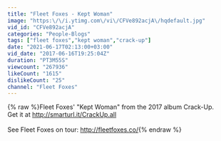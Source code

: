 ```yaml
---
title: "Fleet Foxes - Kept Woman"
image: "https:\/\/i.ytimg.com\/vi\/CFVe892acjA\/hqdefault.jpg"
vid_id: "CFVe892acjA"
categories: "People-Blogs"
tags: ["fleet foxes","kept woman","crack-up"]
date: "2021-06-17T02:13:00+03:00"
vid_date: "2017-06-16T19:25:04Z"
duration: "PT3M55S"
viewcount: "267936"
likeCount: "1615"
dislikeCount: "25"
channel: "Fleet Foxes"
---
```

{% raw %}Fleet Foxes' &quot;Kept Woman&quot; from the 2017 album Crack-Up. <br />Get it at <a rel="nofollow" target="blank" href="http://smarturl.it/CrackUp.all">http://smarturl.it/CrackUp.all</a><br /><br />See Fleet Foxes on tour: <a rel="nofollow" target="blank" href="http://fleetfoxes.co/">http://fleetfoxes.co/</a>{% endraw %}
